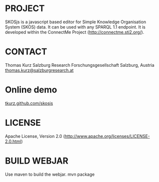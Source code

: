PROJECT
=======
SKOSjs is a javascript based editor for Simple Knowledge Organisation System (SKOS) data. It can be used with any SPARQL 1.1 endpoint. It is developed within the
ConnectMe Project (http://connectme.sti2.org/).

CONTACT
=======
Thomas Kurz
Salzburg Research Forschungsgesellschaft
Salzburg, Austria
thomas.kurz@salzburgresearch.at

Online demo
===========
[tkurz.github.com/skosjs](http://tkurz.github.com/skosjs/)

LICENSE
=======
Apache License, Version 2.0 (http://www.apache.org/licenses/LICENSE-2.0.html)

BUILD WEBJAR
============
Use maven to build the webjar. mvn package